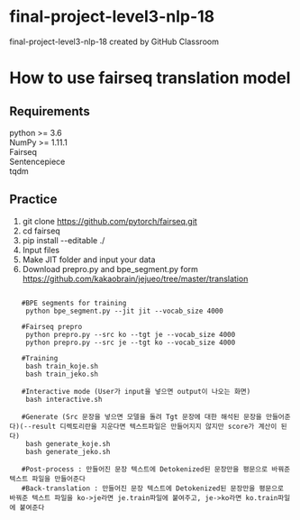 # final-project-level3-nlp-18
final-project-level3-nlp-18 created by GitHub Classroom


# How to use fairseq translation model

## Requirements 
  python >= 3.6  
  NumPy >= 1.11.1  
  Fairseq   
  Sentencepiece   
  tqdm   
## Practice
  1. git clone https://github.com/pytorch/fairseq.git
  2. cd fairseq
  3. pip install --editable ./  
  4. Input files 
  5. Make JIT folder and input your data
  6. Download prepro.py and bpe_segment.py form https://github.com/kakaobrain/jejueo/tree/master/translation
   <pre><code>
   #BPE segments for training
    python bpe_segment.py --jit jit --vocab_size 4000
    
   #Fairseq prepro
    python prepro.py --src ko --tgt je --vocab_size 4000
    python prepro.py --src je --tgt ko --vocab_size 4000
    
   #Training
    bash train_koje.sh
    bash train_jeko.sh
    
   #Interactive mode (User가 input을 넣으면 output이 나오는 화면)
    bash interactive.sh
    
   #Generate (Src 문장을 넣으면 모델을 돌려 Tgt 문장에 대한 해석된 문장을 만들어준다)(--result 디렉토리란을 지운다면 텍스트파일은 만들어지지 않지만 score가 계산이 된다)
    bash generate_koje.sh
    bash generate_jeko.sh
    
   #Post-process : 만들어진 문장 텍스트에 Detokenized된 문장만을 평문으로 바꿔준 텍스트 파일을 만들어준다
   #Back-translation : 만들어진 문장 텍스트에 Detokenized된 문장만을 평문으로 바꿔준 텍스트 파일을 ko->je라면 je.train파일에 붙여주고, je->ko라면 ko.train파일에 붙여준다

    
  </pre></code>
